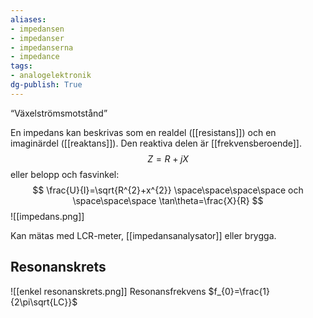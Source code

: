 ```yaml
---
aliases: 
- impedansen
- impedanser
- impedanserna
- impedance
tags: 
- analogelektronik
dg-publish: True
---
```

“Växelströmsmotstånd”

En impedans kan beskrivas som en realdel ([[resistans]]) och en imaginärdel ([[reaktans]]). Den reaktiva delen är [[frekvensberoende]].
$$Z = R +jX$$
eller belopp och fasvinkel:
$$
\frac{U}{I}=\sqrt{R^{2}+x^{2}} \space\space\space\space och \space\space\space \tan\theta=\frac{X}{R}
$$
![[impedans.png]]

Kan mätas med LCR-meter, [[impedansanalysator]] eller brygga.
## Resonanskrets
![[enkel resonanskrets.png]]
Resonansfrekvens $f_{0}=\frac{1}{2\pi\sqrt{LC}}$